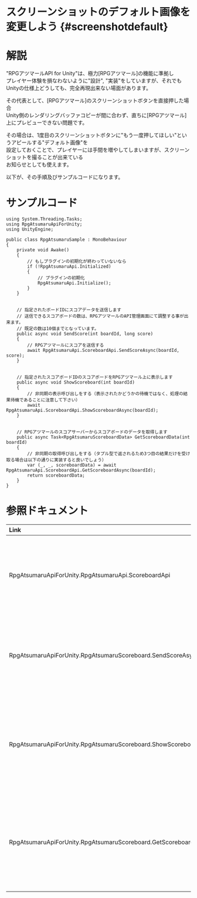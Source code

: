 スクリーンショットのデフォルト画像を変更しよう {#screenshotdefault}
===

# 解説

"RPGアツマールAPI for Unity"は、極力[RPGアツマール]の機能に準拠し  
プレイヤー体験を損なわないように"設計", "実装"をしていますが、それでも  
Unityの仕様上どうしても、完全再現出来ない場面があります。

その代表として、[RPGアツマール]のスクリーンショットボタンを直接押した場合  
Unity側のレンダリングバッファコピーが間に合わず、直ちに[RPGアツマール]上にプレビューできない問題です。  

その場合は、1度目のスクリーンショットボタンに"もう一度押してほしい"というアピールする"デフォルト画像"を  
設定しておくことで、プレイヤーには手間を増やしてしまいますが、スクリーンショットを撮ることが出来ている  
お知らせとしても使えます。

以下が、その手順及びサンプルコードになります。

# サンプルコード

~~~{.cs}
using System.Threading.Tasks;
using RpgAtsumaruApiForUnity;
using UnityEngine;

public class RpgAtsumaruSample : MonoBehaviour
{
    private void Awake()
    {
        // もしプラグインの初期化が終わっていないなら
        if (!RpgAtsumaruApi.Initialized)
        {
            // プラグインの初期化
            RpgAtsumaruApi.Initialize();
        }
    }


    // 指定されたボードIDにスコアデータを送信します
    // 送信できるスコアボードの数は、RPGアツマールのAPI管理画面にて調整する事が出来ます。
    // 既定の数は10個までとなっています。
    public async void SendScore(int boardId, long score)
    {
        // RPGアツマールにスコアを送信する
        await RpgAtsumaruApi.ScoreboardApi.SendScoreAsync(boardId, score);
    }


    // 指定されたスコアボードIDのスコアボードをRPGアツマール上に表示します
    public async void ShowScoreboard(int boardId)
    {
        // 非同期の表示呼び出しをする（表示されたかどうかの待機ではなく、処理の結果待機であることに注意して下さい）
        await RpgAtsumaruApi.ScoreboardApi.ShowScoreboardAsync(boardId);
    }


    // RPGアツマールのスコアサーバーからスコアボードのデータを取得します
    public async Task<RpgAtsumaruScoreboardData> GetScoreboardData(int boardId)
    {
        // 非同期の取得呼び出しをする（タプル型で返されるため3つ目の結果だけを受け取る場合は以下の通りに実装すると良いでしょう）
        var (_, _, scoreboardData) = await RpgAtsumaruApi.ScoreboardApi.GetScoreboardAsync(boardId);
        return scoreboardData;
    }
}
~~~

# 参照ドキュメント

| Link | Help |
| :--- | :--- |
| RpgAtsumaruApiForUnity.RpgAtsumaruApi.ScoreboardApi | スコアボードAPIを取得するプロパティ |
| RpgAtsumaruApiForUnity.RpgAtsumaruScoreboard.SendScoreAsync() | RPGアツマールにスコアを送信する関数 |
| RpgAtsumaruApiForUnity.RpgAtsumaruScoreboard.ShowScoreboardAsync() | RPGアツマール上にスコアボードを表示する関数 |
| RpgAtsumaruApiForUnity.RpgAtsumaruScoreboard.GetScoreboardAsync() | RPGアツマールからスコアデータを取得する関数 |
